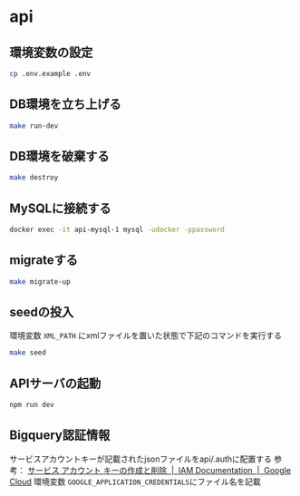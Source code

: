 # api

## 環境変数の設定

```sh
cp .env.example .env
```

## DB環境を立ち上げる

```sh
make run-dev
```

## DB環境を破棄する

```sh
make destroy
```

## MySQLに接続する

```sh
docker exec -it api-mysql-1 mysql -udocker -ppassword
```

## migrateする

```sh
make migrate-up
```

## seedの投入

環境変数 `XML_PATH` にxmlファイルを置いた状態で下記のコマンドを実行する

```sh
make seed
```

## APIサーバの起動

```sh
npm run dev
```

## Bigquery認証情報

サービスアカウントキーが記載されたjsonファイルをapi/.authに配置する
参考： [サービス アカウント キーの作成と削除  |  IAM Documentation  |  Google Cloud](https://cloud.google.com/iam/docs/keys-create-delete?hl=ja#creating)
環境変数 `GOOGLE_APPLICATION_CREDENTIALS`にファイル名を記載
